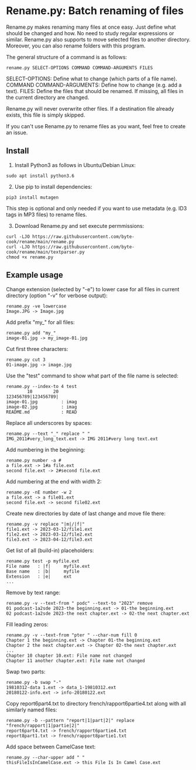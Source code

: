 # Rename.py: Batch renaming of files

Rename.py makes renaming many files at once easy. Just define what should be changed and how. No need to study regular expressions or similar. 
Rename.py also supports to move selected files to another directory. Moreover, you can also rename folders with this program.

The general structure of a command is as follows:
```
rename.py SELECT-OPTIONS COMMAND COMMAND-ARGUMENTS FILES
```
SELECT-OPTIONS: Define what to change (which parts of a file name).
COMMAND COMMAND-ARGUMENTS: Define how to change (e.g. add a text).
FILES: Define the files that should be renamed. If missing, all files in the current directory are changed.

Rename.py will never overwrite other files. If a destination file already exists, this file is simply skipped.

If you can't use Rename.py to rename files as you want, feel free to create an issue. 


## Install

1. Install Python3 as follows in Ubuntu/Debian Linux:

```
sudo apt install python3.6
```

2. Use pip to install dependencies:
```
pip3 install mutagen
```
This step is optional and only needed if you want to use metadata (e.g. ID3 tags in MP3 files) to rename files.

3. Download Rename.py and set execute permmissions:
```
curl -LJO https://raw.githubusercontent.com/byte-cook/rename/main/rename.py
curl -LJO https://raw.githubusercontent.com/byte-cook/rename/main/textparser.py
chmod +x rename.py 
```

## Example usage

Change extension (selected by "-e") to lower case for all files in current directory (option "-v" for verbose output):
```
rename.py -ve lowercase
Image.JPG -> Image.jpg
```

Add prefix "my_" for all files:
```
rename.py add "my_"
image-01.jpg -> my_image-01.jpg
```

Cut first three characters:
```
rename.py cut 3
01-image.jpg -> image.jpg
```

Use the "test" command to show what part of the file name is selected:
```
rename.py --index-to 4 test
        10        20
123456789|123456789|
image-01.jpg         : imag
image-02.jpg         : imag
README.md            : READ
```

Replace all underscores by spaces:
```
rename.py --text "_" replace " "
IMG_2011#very_long_text.ext -> IMG 2011#very long text.ext
```

Add numbering in the beginning:
```
rename.py number -a #
a file.ext -> 1#a file.ext
second file.ext -> 2#second file.ext
```

Add numbering at the end with width 2:
```
rename.py -nE number -w 2
a file.ext -> a file01.ext
second file.ext -> second file02.ext
```

Create new directories by date of last change and move file there:
```
rename.py -v replace "|m|/|f|"
file1.ext -> 2023-03-12/file1.ext
file2.ext -> 2023-03-12/file2.ext
file3.ext -> 2023-04-12/file3.ext
```

Get list of all (build-in) placeholders:
```
rename.py test -p myfile.ext
File name   : |f|     myfile.ext
Base name   : |b|     myfile
Extension   : |e|     ext
...
```

Remove by text range:
```
rename.py -v --text-from " podc" --text-to "2023" remove
01 podcast-1a2sde 2023-the beginning.ext -> 01-the beginning.ext
02 podcast-1a2sde 2023-the next chapter.ext -> 02-the next chapter.ext
```

Fill leading zeros:
```
rename.py -v --text-from "pter " --char-num fill 0
Chapter 1 the beginning.ext -> Chapter 01-the beginning.ext
Chapter 2 the next chapter.ext -> Chapter 02-the next chapter.ext
...
Chapter 10 chapter 10.ext: File name not changed
Chapter 11 another chapter.ext: File name not changed
```

Swap two parts:
```
rename.py -b swap "-"
19810312-data 1.ext -> data_1-19810312.ext
20180122-info.ext -> info-20180122.ext
```

Copy report6part4.txt to directory french/rapport6partie4.txt along with all similarly named files:
```
rename.py -b --pattern "report|1|part|2|" replace "french/rapport|1|partie|2|" 
report6part4.txt -> french/rapport6partie4.txt
report8part1.txt -> french/rapport8partie1.txt
```

Add space between CamelCase text:
```
rename.py --char-upper add " "
thisFileIsInCamelCase.ext -> this File Is In Camel Case.ext
```

